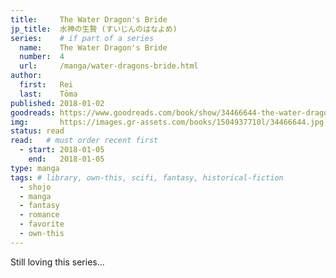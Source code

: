 ```yaml
---
title:     The Water Dragon's Bride
jp_title:  水神の生贄 (すいじんのはなよめ)
series:    # if part of a series
  name:    The Water Dragon's Bride
  number:  4
  url:     /manga/water-dragons-bride.html
author: 
  first:   Rei 
  last:    Tōma
published: 2018-01-02 
goodreads: https://www.goodreads.com/book/show/34466644-the-water-dragon-s-bride-vol-4
img:       https://images.gr-assets.com/books/1504937710l/34466644.jpg
status: read
read:   # must order recent first
  - start: 2018-01-05  
    end:   2018-01-05 
type: manga
tags: # library, own-this, scifi, fantasy, historical-fiction
  - shojo
  - manga
  - fantasy
  - romance
  - favorite
  - own-this
---
```


Still loving this series...
